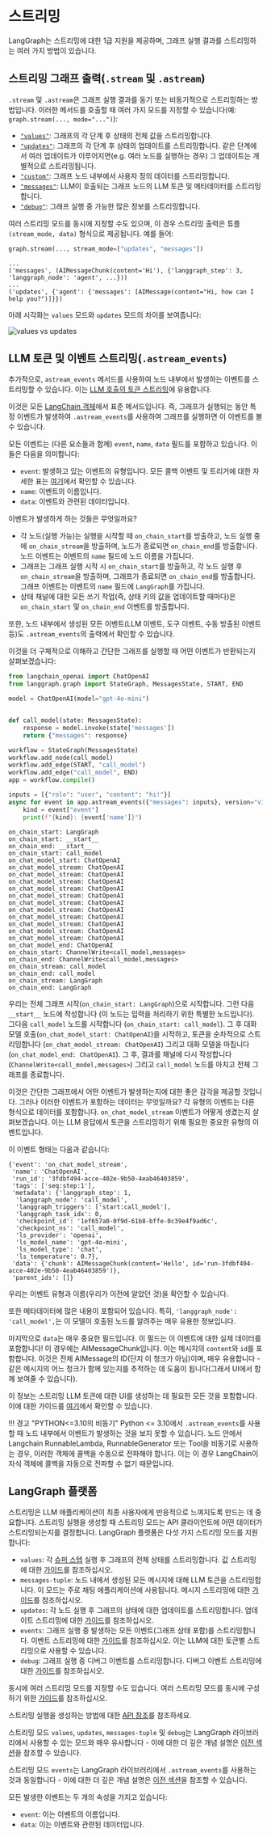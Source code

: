 # 스트리밍

LangGraph는 스트리밍에 대한 1급 지원을 제공하며, 그래프 실행 결과를 스트리밍하는 여러 가지 방법이 있습니다.

## 스트리밍 그래프 출력(`.stream` 및 `.astream`)

`.stream` 및 `.astream`은 그래프 실행 결과를 동기 또는 비동기적으로 스트리밍하는 방법입니다. 이러한 메서드를 호출할 때 여러 가지 모드를 지정할 수 있습니다(예: `graph.stream(..., mode="...")`):

- [`"values"`](../how-tos/streaming.ipynb#values): 그래프의 각 단계 후 상태의 전체 값을 스트리밍합니다.
- [`"updates"`](../how-tos/streaming.ipynb#updates): 그래프의 각 단계 후 상태의 업데이트를 스트리밍합니다. 같은 단계에서 여러 업데이트가 이루어지면(e.g. 여러 노드를 실행하는 경우) 그 업데이트는 개별적으로 스트리밍됩니다.
- [`"custom"`](../how-tos/streaming.ipynb#custom): 그래프 노드 내부에서 사용자 정의 데이터를 스트리밍합니다.
- [`"messages"`](../how-tos/streaming-tokens.ipynb): LLM이 호출되는 그래프 노드의 LLM 토큰 및 메타데이터를 스트리밍합니다.
- [`"debug"`](../how-tos/streaming.ipynb#debug): 그래프 실행 중 가능한 많은 정보를 스트리밍합니다.

여러 스트리밍 모드를 동시에 지정할 수도 있으며, 이 경우 스트리밍 출력은 튜플 `(stream_mode, data)` 형식으로 제공됩니다. 예를 들어:

```python
graph.stream(..., stream_mode=["updates", "messages"])
```

```
...
('messages', (AIMessageChunk(content='Hi'), {'langgraph_step': 3, 'langgraph_node': 'agent', ...}))
...
('updates', {'agent': {'messages': [AIMessage(content="Hi, how can I help you?")]}})
```

아래 시각화는 `values` 모드와 `updates` 모드의 차이를 보여줍니다:

![values vs updates](../static/values_vs_updates.png)


## LLM 토큰 및 이벤트 스트리밍(`.astream_events`)

추가적으로, `astream_events` 메서드를 사용하여 노드 내부에서 발생하는 이벤트를 스트리밍할 수 있습니다. 이는 [LLM 호출의 토큰 스트리밍](../how-tos/streaming-tokens.ipynb)에 유용합니다.

이것은 모든 [LangChain 객체](https://python.langchain.com/docs/concepts/#runnable-interface)에서 표준 메서드입니다. 즉, 그래프가 실행되는 동안 특정 이벤트가 발생하여 `.astream_events`를 사용하여 그래프를 실행하면 이 이벤트를 볼 수 있습니다.

모든 이벤트는 (다른 요소들과 함께) `event`, `name`, `data` 필드를 포함하고 있습니다. 이들은 다음을 의미합니다:

- `event`: 발생하고 있는 이벤트의 유형입니다. 모든 콜백 이벤트 및 트리거에 대한 자세한 표는 [여기](https://python.langchain.com/docs/concepts/#callback-events)에서 확인할 수 있습니다.
- `name`: 이벤트의 이름입니다.
- `data`: 이벤트와 관련된 데이터입니다.

이벤트가 발생하게 하는 것들은 무엇일까요?

* 각 노드(실행 가능)는 실행을 시작할 때 `on_chain_start`를 방출하고, 노드 실행 중에 `on_chain_stream`을 방출하며, 노드가 종료되면 `on_chain_end`를 방출합니다. 노드 이벤트는 이벤트의 `name` 필드에 노드 이름을 가집니다.
* 그래프는 그래프 실행 시작 시 `on_chain_start`를 방출하고, 각 노드 실행 후 `on_chain_stream`을 방출하며, 그래프가 종료되면 `on_chain_end`를 방출합니다. 그래프 이벤트는 이벤트의 `name` 필드에 `LangGraph`를 가집니다.
* 상태 채널에 대한 모든 쓰기 작업(즉, 상태 키의 값을 업데이트할 때마다)은 `on_chain_start` 및 `on_chain_end` 이벤트를 방출합니다.

또한, 노드 내부에서 생성된 모든 이벤트(LLM 이벤트, 도구 이벤트, 수동 방출된 이벤트 등)도 `.astream_events`의 출력에서 확인할 수 있습니다.

이것을 더 구체적으로 이해하고 간단한 그래프를 실행할 때 어떤 이벤트가 반환되는지 살펴보겠습니다:

```python
from langchain_openai import ChatOpenAI
from langgraph.graph import StateGraph, MessagesState, START, END

model = ChatOpenAI(model="gpt-4o-mini")


def call_model(state: MessagesState):
    response = model.invoke(state['messages'])
    return {"messages": response}

workflow = StateGraph(MessagesState)
workflow.add_node(call_model)
workflow.add_edge(START, "call_model")
workflow.add_edge("call_model", END)
app = workflow.compile()

inputs = [{"role": "user", "content": "hi!"}]
async for event in app.astream_events({"messages": inputs}, version="v1"):
    kind = event["event"]
    print(f"{kind}: {event['name']}")
```
```shell
on_chain_start: LangGraph
on_chain_start: __start__
on_chain_end: __start__
on_chain_start: call_model
on_chat_model_start: ChatOpenAI
on_chat_model_stream: ChatOpenAI
on_chat_model_stream: ChatOpenAI
on_chat_model_stream: ChatOpenAI
on_chat_model_stream: ChatOpenAI
on_chat_model_stream: ChatOpenAI
on_chat_model_stream: ChatOpenAI
on_chat_model_stream: ChatOpenAI
on_chat_model_stream: ChatOpenAI
on_chat_model_stream: ChatOpenAI
on_chat_model_stream: ChatOpenAI
on_chat_model_stream: ChatOpenAI
on_chat_model_end: ChatOpenAI
on_chain_start: ChannelWrite<call_model,messages>
on_chain_end: ChannelWrite<call_model,messages>
on_chain_stream: call_model
on_chain_end: call_model
on_chain_stream: LangGraph
on_chain_end: LangGraph
```

우리는 전체 그래프 시작(`on_chain_start: LangGraph`)으로 시작합니다. 그런 다음 `__start__` 노드에 작성합니다 (이 노드는 입력을 처리하기 위한 특별한 노드입니다).
그다음 `call_model` 노드를 시작합니다 (`on_chain_start: call_model`). 그 후 대화 모델 호출(`on_chat_model_start: ChatOpenAI`)을 시작하고,
토큰을 순차적으로 스트리밍합니다 (`on_chat_model_stream: ChatOpenAI`) 그리고 대화 모델을 마칩니다 (`on_chat_model_end: ChatOpenAI`). 그 후,
결과를 채널에 다시 작성합니다 (`ChannelWrite<call_model,messages>`) 그리고 `call_model` 노드를 마치고 전체 그래프를 종료합니다.

이것은 간단한 그래프에서 어떤 이벤트가 발생하는지에 대한 좋은 감각을 제공할 것입니다. 그러나 이러한 이벤트가 포함하는 데이터는 무엇일까요?
각 유형의 이벤트는 다른 형식으로 데이터를 포함합니다. `on_chat_model_stream` 이벤트가 어떻게 생겼는지 살펴보겠습니다. 이는 LLM 응답에서 토큰을 스트리밍하기 위해 필요한 중요한 유형의 이벤트입니다.

이 이벤트 형태는 다음과 같습니다:

```shell
{'event': 'on_chat_model_stream',
 'name': 'ChatOpenAI',
 'run_id': '3fdbf494-acce-402e-9b50-4eab46403859',
 'tags': ['seq:step:1'],
 'metadata': {'langgraph_step': 1,
  'langgraph_node': 'call_model',
  'langgraph_triggers': ['start:call_model'],
  'langgraph_task_idx': 0,
  'checkpoint_id': '1ef657a0-0f9d-61b8-bffe-0c39e4f9ad6c',
  'checkpoint_ns': 'call_model',
  'ls_provider': 'openai',
  'ls_model_name': 'gpt-4o-mini',
  'ls_model_type': 'chat',
  'ls_temperature': 0.7},
 'data': {'chunk': AIMessageChunk(content='Hello', id='run-3fdbf494-acce-402e-9b50-4eab46403859')},
 'parent_ids': []}
```
우리는 이벤트 유형과 이름(우리가 이전에 알았던 것)을 확인할 수 있습니다.

또한 메타데이터에 많은 내용이 포함되어 있습니다. 특히, `'langgraph_node': 'call_model',`는 이 모델이 호출된 노드를 알려주는 매우 유용한 정보입니다.

마지막으로 `data`는 매우 중요한 필드입니다. 이 필드는 이 이벤트에 대한 실제 데이터를 포함합니다! 이 경우에는 AIMessageChunk입니다. 이는 메시지의 `content`와 `id`를 포함합니다.
이것은 전체 AIMessage의 ID(단지 이 청크가 아님)이며, 매우 유용합니다 - 같은 메시지의 어느 청크가 함께 있는지를 추적하는 데 도움이 됩니다(그래서 UI에서 함께 보여줄 수 있습니다).

이 정보는 스트리밍 LLM 토큰에 대한 UI를 생성하는 데 필요한 모든 것을 포함합니다. 이에 대한 가이드를 [여기](../how-tos/streaming-tokens.ipynb)에서 확인할 수 있습니다.


!!! 경고 "PYTHON<=3.10의 비동기"
    Python <= 3.10에서 `.astream_events`를 사용할 때 노드 내부에서 이벤트가 발생하는 것을 보지 못할 수 있습니다. 노드 안에서 Langchain RunnableLambda, RunnableGenerator 또는 Tool을 비동기로 사용하는 경우, 이러한 객체에 콜백을 수동으로 전파해야 합니다. 이는 이 경우 LangChain이 자식 객체에 콜백을 자동으로 전파할 수 없기 때문입니다.


## LangGraph 플랫폼

스트리밍은 LLM 애플리케이션이 최종 사용자에게 반응적으로 느껴지도록 만드는 데 중요합니다. 스트리밍 실행을 생성할 때 스트리밍 모드는 API 클라이언트에 어떤 데이터가 스트리밍되는지를 결정합니다. LangGraph 플랫폼은 다섯 가지 스트리밍 모드를 지원합니다:

- `values`: 각 [슈퍼 스텝](https://langchain-ai.github.io/langgraph/concepts/low_level/#graphs) 실행 후 그래프의 전체 상태를 스트리밍합니다. 값 스트리밍에 대한 [가이드](../cloud/how-tos/stream_values.md)를 참조하십시오.
- `messages-tuple`: 노드 내에서 생성된 모든 메시지에 대해 LLM 토큰을 스트리밍합니다. 이 모드는 주로 채팅 애플리케이션에 사용됩니다. 메시지 스트리밍에 대한 [가이드](../cloud/how-tos/stream_messages.md)를 참조하십시오.
- `updates`: 각 노드 실행 후 그래프의 상태에 대한 업데이트를 스트리밍합니다. 업데이트 스트리밍에 대한 [가이드](../cloud/how-tos/stream_updates.md)를 참조하십시오.
- `events`: 그래프 실행 중 발생하는 모든 이벤트(그래프 상태 포함)를 스트리밍합니다. 이벤트 스트리밍에 대한 [가이드](../cloud/how-tos/stream_events.md)를 참조하십시오. 이는 LLM에 대한 토큰별 스트리밍으로 사용할 수 있습니다.
- `debug`: 그래프 실행 중 디버그 이벤트를 스트리밍합니다. 디버그 이벤트 스트리밍에 대한 [가이드](../cloud/how-tos/stream_debug.md)를 참조하십시오.

동시에 여러 스트리밍 모드를 지정할 수도 있습니다. 여러 스트리밍 모드를 동시에 구성하기 위한 [가이드](../cloud/how-tos/stream_multiple.md)를 참조하십시오.

스트리밍 실행을 생성하는 방법에 대한 [API 참조](../cloud/reference/api/api_ref.html#tag/threads-runs/POST/threads/{thread_id}/runs/stream)를 참조하세요.

스트리밍 모드 `values`, `updates`, `messages-tuple` 및 `debug`는 LangGraph 라이브러리에서 사용할 수 있는 모드와 매우 유사합니다 - 이에 대한 더 깊은 개념 설명은 [이전 섹션](#streaming-graph-outputs-stream-and-astream)을 참조할 수 있습니다.

스트리밍 모드 `events`는 LangGraph 라이브러리에서 `.astream_events`를 사용하는 것과 동일합니다 - 이에 대한 더 깊은 개념 설명은 [이전 섹션](#streaming-graph-outputs-stream-and-astream)을 참조할 수 있습니다.

모든 발생한 이벤트는 두 개의 속성을 가지고 있습니다:

- `event`: 이는 이벤트의 이름입니다.
- `data`: 이는 이벤트와 관련된 데이터입니다.
